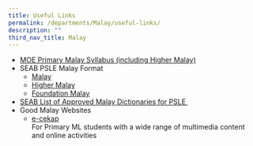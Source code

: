```yaml
---
title: Useful Links
permalink: /departments/Malay/useful-links/
description: ""
third_nav_title: Malay
---
```

<ul>
<li><a href="https://www.moe.gov.sg/-/media/files/primary/malay-primary-2015.pdf?la=en&amp;hash=3D78EE4296AEA86D7B640415CFC0C36BCF2C391F" target="_blank" rel="noopener">MOE Primary Malay Syllabus (including Higher Malay)</a></li>
<li>
<div>SEAB PSLE Malay Format</div>
<ul>
<li><a href="https://www.seab.gov.sg/docs/default-source/national-examinations/syllabus/psle/2021_psle_subject_info/0006_y21_sy.pdf" target="_blank" rel="noopener">Malay</a></li>
<li><a href="https://www.seab.gov.sg/docs/default-source/national-examinations/syllabus/psle/2021_psle_subject_info/0016_y21_sy.pdf" target="_blank" rel="noopener">Higher Malay</a></li>
<li><a href="https://www.seab.gov.sg/docs/default-source/national-examinations/syllabus/psle/2021_psle_subject_info/0026_y21_sy.pdf" target="_blank" rel="noopener">Foundation Malay</a></li>
</ul>
</li>
<li><a href="https://www.seab.gov.sg/docs/default-source/documents/list_of_dictionaries_for_examination.pdf?sfvrsn=cc8b47b6_4" target="_blank" rel="noopener">SEAB List of Approved Malay Dictionaries for PSLE&nbsp;</a></li>
<li>
<div>Good Malay Websites</div>
<ul>
<li>
<a href="https://www.mtl.moe.edu.sg/ecekap/index.html" target="_blank" rel="noopener">e-cekap</a>
<div>For Primary ML students with a wide range of multimedia content and online activities</div>
</li>
</ul>
</li>